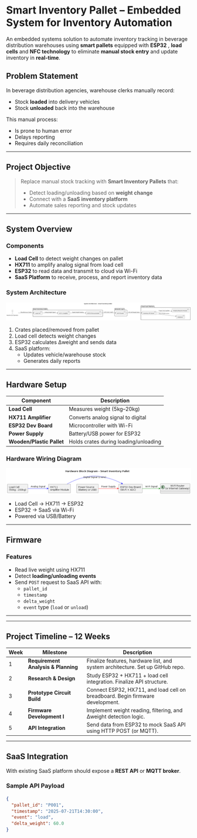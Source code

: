 # Smart Inventory Pallet – Embedded System for Inventory Automation

An embedded systems solution to automate inventory tracking in beverage distribution warehouses using **smart pallets** equipped with **ESP32** , **load cells** and **NFC technology** to eliminate **manual stock entry** and update inventory in **real-time**.

## Problem Statement

In beverage distribution agencies, warehouse clerks manually record:
- Stock **loaded** into delivery vehicles
- Stock **unloaded** back into the warehouse

This manual process:
- Is prone to human error
- Delays reporting
- Requires daily reconciliation

---

## Project Objective

> Replace manual stock tracking with **Smart Inventory Pallets** that:
> - Detect loading/unloading based on **weight change**
> - Connect with a **SaaS inventory platform**
> - Automate sales reporting and stock updates

---

## System Overview

### Components

- **Load Cell** to detect weight changes on pallet
- **HX711** to amplify analog signal from load cell
- **ESP32** to read data and transmit to cloud via Wi-Fi
- **SaaS Platform** to receive, process, and report inventory data

### System Architecture

![System Architecture](docs/system-architecture.png)

1. Crates placed/removed from pallet
2. Load cell detects weight changes
3. ESP32 calculates Δweight and sends data
4. SaaS platform:
   - Updates vehicle/warehouse stock
   - Generates daily reports

---

## Hardware Setup

| Component              | Description                             |
|------------------------|-----------------------------------------|
| **Load Cell**          | Measures weight (5kg–20kg)            |
| **HX711 Amplifier**    | Converts analog signal to digital       |
| **ESP32 Dev Board**    | Microcontroller with Wi-Fi              |
| **Power Supply**       | Battery/USB power for ESP32             |
| **Wooden/Plastic Pallet** | Holds crates during loading/unloading |

### Hardware Wiring Diagram

![Hardware Setup](docs/hardware-setup.png)

- Load Cell → HX711 → ESP32
- ESP32 → SaaS via Wi-Fi
- Powered via USB/Battery

---

## Firmware

### Features

- Read live weight using HX711
- Detect **loading/unloading events**
- Send `POST` request to SaaS API with:
  - `pallet_id`
  - `timestamp`
  - `delta_weight`
  - `event` type (`load` or `unload`)


---
---

## Project Timeline – 12 Weeks

| Week | Milestone                                      | Description                                                                 |
|------|------------------------------------------------|-----------------------------------------------------------------------------|
| 1    | **Requirement Analysis & Planning**         | Finalize features, hardware list, and system architecture. Set up GitHub repo. |
| 2    | **Research & Design**                       | Study ESP32 + HX711 + load cell integration. Finalize API structure.       |
| 3    | **Prototype Circuit Build**                 | Connect ESP32, HX711, and load cell on breadboard. Begin firmware development. |
| 4    | **Firmware Development I**                  | Implement weight reading, filtering, and Δweight detection logic.          |
| 5    | **API Integration**                         | Send data from ESP32 to mock SaaS API using HTTP POST (or MQTT).           |

---
## SaaS Integration

With existing SaaS platform should expose a **REST API** or **MQTT broker**.

### Sample API Payload

```json
{
  "pallet_id": "P001",
  "timestamp": "2025-07-21T14:30:00",
  "event": "load",
  "delta_weight": 60.0
}
